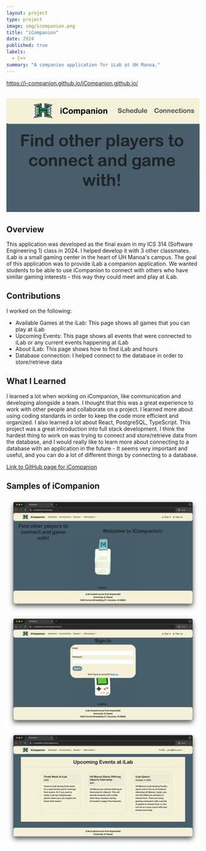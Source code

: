 ```yaml
---
layout: project
type: project
image: img/icompanion.png
title: "iCompanion"
date: 2024
published: true
labels:
  - C++
summary: "A companion application for iLab at UH Manoa."
---
```


https://i-companion.github.io/iCompanion.github.io/


<br>

<img class="img-fluid" src="../img/icompanion.png">

<br>

## Overview 

This application was developed as the final exam in my ICS 314 (Software Engineering 1) class in 2024. I helped develop it with 3 other classmates. iLab is a small gaming center in the heart of UH Manoa's campus. The goal of this application was to provide iLab a companion application. We wanted students to be able to use iCompanion to connect with others who have similar gaming interests - this way they could meet and play at iLab.

## Contributions

I worked on the following:
- Available Games at the iLab: This page shows all games that you can play at iLab
- Upcoming Events: This page shows all events that were connected to iLab or any current events happening at iLab
- About iLab: This page shows how to find iLab and hours
- Database connection: I helped connect to the database in order to store/retrieve data

## What I Learned

I learned a lot when working on iCompanion, like communication and developing alongside a team. I thought that this was a great experience to work with other people and collaborate on a project. I learned more about using coding standards in order to keep the code more efficient and organized. I also learned a lot about React, PostgreSQL, TypeScript. This project was a great introduction into full stack development. I think the hardest thing to work on was trying to connect and store/retrieve data from the database, and I would really like to learn more about connecting to a database with an application in the future - It seems very important and useful, and you can do a lot of different things by connecting to a database.

[Link to GitHub page for iCompanion](https://i-companion.github.io/iCompanion.github.io/)

## Samples of iCompanion

<img class="img-fluid" src="../img/icompanionHome.png">

<img class="img-fluid" src="../img/icompanionSignup.png">

<img class="img-fluid" src="../img/icompanionEvents.png">
